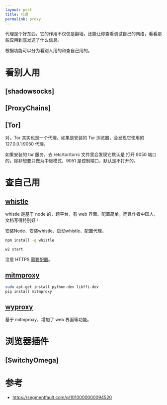 ```yaml
---
layout: post
title: 代理
permalink: proxy
---
```


代理是个好东西，它的作用不仅仅是翻墙，还能让你查看调试自己的网络，看看那些应用到底发送了什么信息。

根据功能可以分为看别人用的和查自己用的。




# 看别人用
## [shadowsocks]

## [ProxyChains]

## [Tor]
对，Tor 其实也是一个代理。如果是安装的 Tor 浏览器，会发现它使用的 127.0.0.1:9050 代理。

如果安装的 tor 服务，去 /etc/tor/torrc 文件里会发现它默认是 打开 9050 端口的，除非想要只做为中继模式，9051 是控制端口，默认是不打开的。

# 查自己用
## [whistle](https://github.com/avwo/whistle)
whistle 是基于 node 的，跨平台，有 web 界面。配置简单，而且作者中国人，文档写得特别好！

安装Node、安装whistle、启动whistle、配置代理。

```bash
npm install -g whistle

w2 start
```

注意 HTTPS [需要配置](https://avwo.github.io/whistle/webui/https.html)。

## [mitmproxy](https://github.com/mitmproxy/mitmproxy)

```bash
sudo apt-get install python-dev libffi-dev
pip install mitmproxy
```

## [wyproxy](https://github.com/ring04h/wyproxy)
基于 mitmproxy，增加了 web 界面等功能。


# 浏览器插件

## [SwitchyOmega]

# 参考
- https://segmentfault.com/q/1010000000094520
